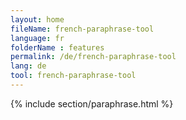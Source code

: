 ```yaml
---
layout: home
fileName: french-paraphrase-tool
language: fr
folderName : features
permalink: /de/french-paraphrase-tool
lang: de
tool: french-paraphrase-tool
---
```

{% include section/paraphrase.html %}